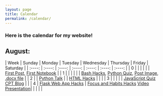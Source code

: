 ```yaml
---
layout: page
title: Calendar
permalink: /calendar/
---
```


### Here is the calendar for my website!

## August:

| Week | Sunday | Monday | Tuesday | Wednesday | Thursday | Friday | Saturday |
| :----: | :----: | :----: | :----: | :----: | :----: | :----: |
| 0 | | | | | | [First Post](https://raisinbran25.github.io/csp2/week0/2022/08/21/first-post.html), [First Notebook](https://raisinbran25.github.io/csp2/week0/2022/08/21/jupyter-notebook.html) |
| 1 | | | | | | [Bash Hacks](https://raisinbran25.github.io/csp2/week1/2022/08/28/bash-hacks.html), [Python Quiz](https://raisinbran25.github.io/csp2/week1/2022/08/28/quiz.html), [Post Image](https://raisinbran25.github.io/csp2/2022/08/28/picture.html), [.docx file](https://raisinbran25.github.io/csp2/2022/08/28/picture.html) |
| 2 | | [Python Talk](https://raisinbran25.github.io/csp2/week2/2022/08/30/python-talk.html) | | [HTML Hacks](https://raisinbran25.github.io/csp2/week2/2022/09/01/html-hack.html) | | |
| 3 | | | | | [JavaScript Quiz](https://raisinbran25.github.io/csp2/week3/2022/09/09/js-quiz.html) [CPT Blog](https://raisinbran25.github.io/csp2/week3/2022/09/09/cpt-blog.html) | |
| 4 | [Flask Web App Hacks](https://raisinbran25.github.io/csp2/week4/2022/09/12/flask-web-app.html) | [Focus and Habits Hacks]() [Video Presentation]()| | | | |